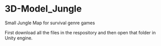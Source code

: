 # 3D-Model_Jungle
Small Jungle Map for survival genre games



First download all the files in the respository and then open that folder in Unity engine.
